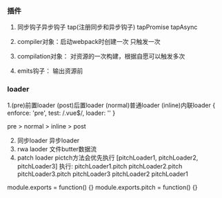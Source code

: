 ### 插件
1. 同步钩子异步钩子 tap(注册同步和异步钩子) tapPromise tapAsync
2. compiler对象：启动webpack时创建一次 只触发一次
2. compilation对象： 对资源的一次构建，根据自愿可以触发多次

4. emits钩子： 输出资源前


### loader
1.(pre)前置loader  (post)后置loader  (normal)普通loader   (inline)内联loader
     { 
        enforce: 'pre',
        test: /\.vue$/,
        loader: ''
      }

pre > normal > inline > post

2. 同步loader  异步loader
3. rwa laoder 文件butter数据流
4. patch loader  pictch方法会优先执行
[pitchLoader1, pitchLoader2, pitchLoader3]
执行: pitchLoader1.pitch pitchLoader2.pitch pitchLoader3.pitch  pitchLoader3 pitchLoader2 pitchLoader1

module.exports = function() {}
module.exports.pitch = function() {}